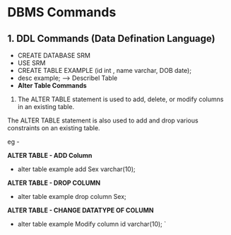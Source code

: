 # DBMS Commands

## 1.  DDL Commands (Data Defination Language)

- CREATE DATABASE SRM
- USE SRM
- CREATE TABLE EXAMPLE (id int , name varchar, DOB date);
- desc example; --> Describel Table 
-  **Alter Table Commands**
1.  The ALTER TABLE statement is used to add, delete, or modify columns in an existing table.

The ALTER TABLE statement is also used to add and drop various constraints on an existing table.

eg - 

**ALTER TABLE - ADD Column**
- alter table example add Sex varchar(10);

**ALTER TABLE - DROP COLUMN**
-  alter table example drop column Sex;

**ALTER TABLE - CHANGE DATATYPE OF COLUMN**
- alter table example Modify column id varchar(10);
`
